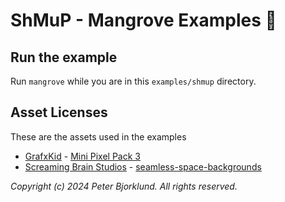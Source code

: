# ShMuP - Mangrove Examples 🌳

## Run the example

Run `mangrove` while you are in this `examples/shmup` directory.


## Asset Licenses
These are the assets used in the examples

* [GrafxKid](https://grafxkid.itch.io) - [Mini Pixel Pack 3](https://grafxkid.itch.io/mini-pixel-pack-3)
* [Screaming Brain Studios](https://screamingbrainstudios.itch.io/) - [seamless-space-backgrounds](https://screamingbrainstudios.itch.io/seamless-space-backgrounds)


_Copyright (c) 2024 Peter Bjorklund. All rights reserved._
